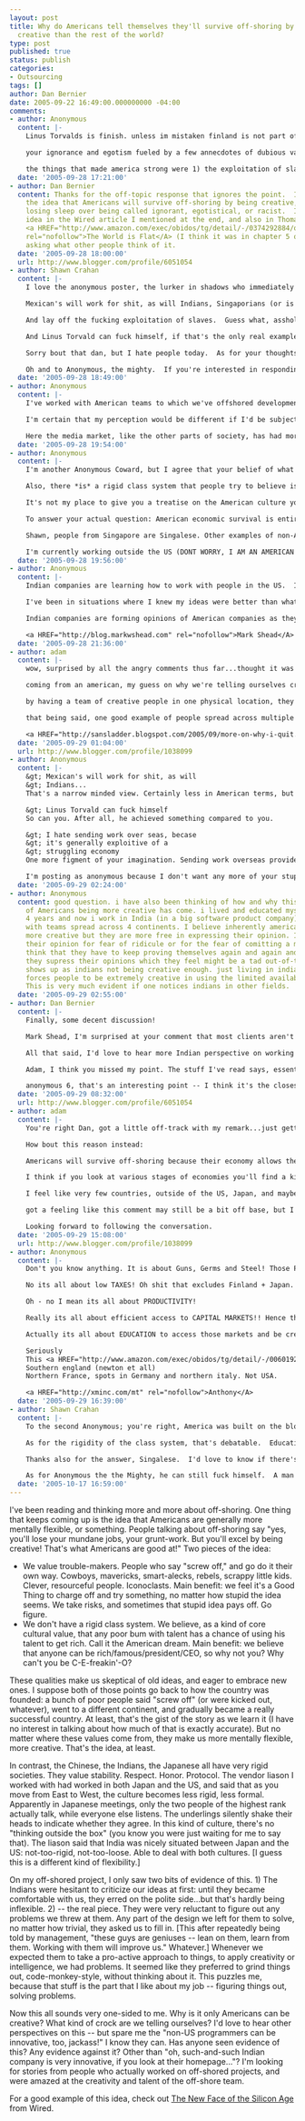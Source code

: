 ```yaml
---
layout: post
title: Why do Americans tell themselves they'll survive off-shoring by being more
  creative than the rest of the world?
type: post
published: true
status: publish
categories:
- Outsourcing
tags: []
author: Dan Bernier
date: 2005-09-22 16:49:00.000000000 -04:00
comments:
- author: Anonymous
  content: |-
    Linus Torvalds is finish. unless im mistaken finland is not part of the USA.

    your ignorance and egotism fueled by a few annecdotes of dubious validity clearly shows the thinly veiled racism underneath. you do realize that the canadians and mexicans are also western countries without "regimented class systems" and will happily work for less than the average american right?

    the things that made america strong were 1) the exploitation of slaves 2) military industrial capital 3) the low price of oil. its not that americans are mentally "more rebelious and adaptable" (paraphrasing), its that they are riding a wave that crested a long time ago.
  date: '2005-09-28 17:21:00'
- author: Dan Bernier
  content: Thanks for the off-topic response that ignores the point.  I'm <I>questioning</I>
    the idea that Americans will survive off-shoring by being creative, so I'm not
    losing sleep over being called ignorant, egotistical, or racist.  I found the
    idea in the Wired article I mentioned at the end, and also in Thomas L. Friedman's
    <a HREF="http://www.amazon.com/exec/obidos/tg/detail/-/0374292884/qid=1127944329/sr=8-1/ref=pd_bbs_1/103-4978318-0407869?v=glance&amp;s=books&amp;n=507846"
    rel="nofollow">The World is Flat</A> (I think it was in chapter 5 or 6).  I'm
    asking what other people think of it.
  date: '2005-09-28 18:00:00'
  url: http://www.blogger.com/profile/6051054
- author: Shawn Crahan
  content: |-
    I love the anonymous poster, the lurker in shadows who immediately rushes masked to defend the weak against the monsters of tyranny.

    Mexican's will work for shit, as will Indians, Singaporians (or is that Sinapori, or Singaporish, well whatever the poor bastards from Singapore are called) because their economy is poor and shit is still bettern than nothing.  Canadians, do not work for less than the average american though, especially when you include the joys of a moderate socialism

    And lay off the fucking exploitation of slaves.  Guess what, asshole, Africans sold us those slaves. Their own black  brothers would send raiding parties to hunt down villages that were weaker, for the precious wealth it would give them.

    And Linus Torvald can fuck himself, if that's the only real example you can come up with.

    Sorry bout that dan, but I hate people today.  As for your thoughts on offshoring, I might have mentioned before that I hate sending work over seas, becase it's generally exploitive of a struggling economy, and the workers in developed countries who lose jobs do to that tend to be middle class americans, who act as consumers but no longer have the available funds to purchase the items needed to keep the economy circulating.  So we end up with more service jobs and other shit work, and while I'm sure I've met some creative people in those jobs, I can't say that those jobs fostered that creativity.

    Oh and to Anonymous, the mighty.  If you're interested in responding, you can hit me at sc2556@columbia.edu. I'd love to hear something a little more insightful than the stupid liberal shit you've regurgitated. Hell, it's people like you that prove that you don't have to be a republican to be an asshole.
  date: '2005-09-28 18:49:00'
- author: Anonymous
  content: |-
    I've worked with American teams to which we've offshored development from Europe, and I can't really cite an example of Americans being noticeably creative, above the norm.

    I'm certain that my perception would be different if I'd be subjected daily to the crude jingoistic propaganda of American news shows and to a lesser extent, other news media which accepts the same basic premises but constrains itself somewhat.

    Here the media market, like the other parts of society, has had more time to mature and the people have some appreciation of the subtlety of some political differences.
  date: '2005-09-28 19:54:00'
- author: Anonymous
  content: |-
    I'm another Anonymous Coward, but I agree that your belief of what made the US was a buck-the-trend ideal is entirely wrong. It was the slaughter and enslavement of millions. This goes back to the original slaves and the slaughter of aboriginal americans, up to the present day lack of employee rights or universal health care while the CIA and military operations around the globe to keep certain nations in check.

    Also, there *is* a rigid class system that people try to believe isn't there. Social mobility is heavily limited and class warfare is rife. Evidence of this is seen through the media and their preoccupation with blue collar crime (violent crimes). Ignoring the much more prevalent white collar crimes (embezzlements, fruad).

    It's not my place to give you a treatise on the American culture you seem to be ignoring. Crack open a history book once in a while. Read the pink pages.

    To answer your actual question: American economic survival is entirely orthogonal to offshoring of jobs. It's a distraction just like the Japanese scare stories in the 80s were a distraction. The real things you should be paying attention to are the vast amount of debt China owns, the impending Iranian petroleum exchange which will not be trading in dollars, the impending  Russian move to peg the ruble to the Euro, the effects of the recent Chinese Yuan reevaluation, and pathetic response of the federal government. Who in the US even cares that FEMA was given something like 10.5 billion USD with barely a string attached which will obviously go to the creative entrepeneurial businesses involves in construction services (the same ones profiting in Iraq).

    Shawn, people from Singapore are Singalese. Other examples of non-American creativity include Skype, iPods, and almost the entire entertainment lighting industry.

    I'm currently working outside the US (DONT WORRY, I AM AN AMERICAN SO DONT THROW MY OPINION AWAY JUST YET!!!) and when I work with Americans their designs sure are creative. Not the creative I would like to see... the creative that makes my eyes bleed.
  date: '2005-09-28 19:56:00'
- author: Anonymous
  content: |-
    Indian companies are learning how to work with people in the US.  I think some of them have found that things work much better when the "client" specifies everything down to the last detail.

    I've been in situations where I knew my ideas were better than what the client would come up with.  However because I had worked with the client previously, I knew better than to use my ideas.  It made for a much better work environment to let the client specify everything in detail because they were more interested in getting what they asked for than getting what they needed.

    Indian companies are forming opinions of American companies as they work together.  It wouldn't surprise me if workers in India are trained to ask for full specifications and to not create anything on their own.

    <a HREF="http://blog.markwshead.com" rel="nofollow">Mark Shead</A>
  date: '2005-09-28 21:36:00'
- author: adam
  content: |-
    wow, surprised by all the angry comments thus far...thought it was a fair enough question :-/

    coming from an american, my guess on why we're telling ourselves creativity will save us is partly because it's true. Not because we're necessarily more creative (although I do believe our entrepreneurial culture helps), but because it's easier to produce more innovative and value-added work when you don't have to overcome the obstacles that come with outsourcing (from basic communication to decreased flow of ideas).

    by having a team of creative people in one physical location, they are able to be more productive and efficient and I think it will be a while before the majority of outsourced teams can compete with local ones.

    that being said, one good example of people spread across multiple locations who are still productive is <a HREF="http://www.37signals.com" rel="nofollow">37 signals</A>. Those guys seem to pump out ideas quicker than most and I think their small teams model may be the future of business.

    <a HREF="http://sansladder.blogspot.com/2005/09/more-on-why-i-quit.html" rel="nofollow">some more of my thoughts on the future effects of off-shoring</A>.
  date: '2005-09-29 01:04:00'
  url: http://www.blogger.com/profile/1038099
- author: Anonymous
  content: |-
    &gt; Mexican's will work for shit, as will
    &gt; Indians...
    That's a narrow minded view. Certainly less in American terms, but Indian software developers are actually highly paid in Indian terms. And get your punctuation right - it's "Mexicans", not "Mexican's".

    &gt; Linus Torvald can fuck himself
    So can you. After all, he achieved something compared to you.

    &gt; I hate sending work over seas, becase
    &gt; it's generally exploitive of a
    &gt; struggling economy
    One more figment of your imagination. Sending work overseas provides opportunity and so causes the destination economy to grow. As I mentioned before, Indian software developers are well paid in Indian terms. Look at now India and China have grown in the past decade. Bangalore, for instance, is sprouting up big shopping malls. Where do you think shoppers are getting their money from? Yup - partly from offshoring.

    I'm posting as anonymous because I don't want any more of your stupid "logic". (Looks like you're interested in verbal fights.)
  date: '2005-09-29 02:24:00'
- author: Anonymous
  content: good question. i have also been thinking of how and why this perception
    of Americans being more creative has come. i lived and educated myself in US for
    4 years and now i work in India (in a big software product company) and interact
    with teams spread across 4 continents. I believe inherently americans are not
    more creative but they are more free in expressing their opinion. Indians reserve
    their opinion for fear of ridicule or for the fear of comitting a mistake. Indians
    think that they have to keep proving themselves again and again and in this process
    they supress their opinions which they feel might be a tad out-of-the-way. this
    shows up as indians not being creative enough. just living in india amid the competition
    forces people to be extremely creative in using the limited available resources.
    This is very much evident if one notices indians in other fields.
  date: '2005-09-29 02:55:00'
- author: Dan Bernier
  content: |-
    Finally, some decent discussion!

    Mark Shead, I'm surprised at your comment that most clients aren't interested in your ideas. Well, maybe not entirely surprised, but I know that when we engaged The Vendor on my project, we were most explicit about our interest in their creativity, intelligence, and expertise. We made it clear that we'd never done outsourcing before, and that for this project, we were banking on their expertise in certain technologies. When they couldn't follow through, it derailed the project and forced us to compromise elements of the design, it let us down, and it surprised and confused us.

    All that said, I'd love to hear more Indian perspective on working with Americans. I've already talked with the Vendor guys here, and had some interesting conversations.

    Adam, I think you missed my point. The stuff I've read says, essentially, "Americans will have jobs when all the grunt work is off-shored, because they'll be the creative innovators hatching ideas for the grunt-workers to implement." I know the argument that a co-located team is more agile &amp; creative than a team stretched across oceans and time zones (and I agree), but I'm on a different tack here...

    anonymous 6, that's an interesting point -- I think it's the closest to what I've been looking for. Maybe it's why all these authors I've been reading assume Indians aren't as creative.
  date: '2005-09-29 08:32:00'
  url: http://www.blogger.com/profile/6051054
- author: adam
  content: |-
    You're right Dan, got a little off-track with my remark...just getting some current thoughts off my mind I guess :)

    How bout this reason instead:

    Americans will survive off-shoring because their economy allows them to focus on more on creative/disruptive/innovative business ventures - which they can then apply to global competition.

    I think if you look at various stages of economies you'll find a kind of hierarchy of needs - first, you have to match basic customer needs, then you can work on making the process more efficient, finally, there's improving the design/experience of each product/service.

    I feel like very few countries, outside of the US, Japan, and maybe parts of Europe have reached this last stage. Countries like India, China are still focused on getting things done (worrying about following the specs vs. designing them). Therefore, the US can use their expertise in efficiency and design and apply it to whatever economy is reaching the next stages.

    got a feeling like this comment may still be a bit off base, but I think there may be some connection to your original question.

    Looking forward to following the conversation.
  date: '2005-09-29 15:08:00'
  url: http://www.blogger.com/profile/1038099
- author: Anonymous
  content: |-
    Don't you know anything. It is about Guns, Germs and Steel! Those Papua New Guineans are more creative then us.

    No its all about low TAXES! Oh shit that excludes Finland + Japan.

    Oh - no I mean its all about PRODUCTIVITY!

    Really its all about efficient access to CAPITAL MARKETS!! Hence the need for Microfinance.

    Actually its all about EDUCATION to access those markets and be creative.

    Seriously
    This <a HREF="http://www.amazon.com/exec/obidos/tg/detail/-/006019247X/002-8988196-4572828?v=glance" rel="nofollow">this book</A> published a couple of years ago which tried to map the greatest creative place ever. It ended up being 4 places:
    Southern england (newton et all)
    Northern France, spots in Germany and northern italy. Not USA.

    <a HREF="http://xminc.com/mt" rel="nofollow">Anthony</A>
  date: '2005-09-29 16:39:00'
- author: Shawn Crahan
  content: |-
    To the second Anonymous; you're right, America was built on the blood of innocents.  As was every other empire of the past. I'm not saying it's right, but I will be damned if poor Dan is going to be bashed as; ignorant, egotistical, or racist, because some one with an agenda won't read what he wrote before making personal judgement calls. As things are, we have economic exploitation, including moving jobs to undervalued economies (although I can concede that a more honest statement would be that ours is overvalued), which maximizes profit for a select few in the short term.

    As for the rigidity of the class system, that's debatable.  Education is the key. I'm finding that out right now, it can be used to move a person from government assistance to an ivy league education. Mwalimu knew that, but he was a socialist, poor bastard, so we let him bankrupt his poor country trying to fend of Idi Amin. All of your statements concerning the dire economic situation in the US are accurate, although I still believe our Mercantilist policies is going to be responsible for the collapse.

    Thanks also for the answer, Singalese.  I'd love to know if there's a standardization on that or if its just random chance that makes one the prefered. Although on a guess, it seems that colonials end in 'an', orientals end in 'ese', Western Europeans end in 'sh' and Eastern and Southern Europeans are 'ans'.  Just a guess, and I'm sure that I'll be made to account for the exceptions

    As for Anonymous the the Mighty, he can still fuck himself.  A man who feels the need to offer grammatical lessons, yet feels that capitals, is lax with his own apostrophes, and will place quotations around a paraphrase is a maggot at best.  Yes Linus Torvald accomplished something, and I don't doubt the day will come that I can look back on pride with my accomplishments, be they as prosaic as doing well by my family, or as grand as developing a second best operating system who's major claim is that it doesn't crash on the scant applications that it supports.  Unless you want to throw shit to Bill Gates, who has also accomplished a little something in his life.  Although I do admit, Anonymous, there's a lot of poetry out there that bears your name, some of it's even good...
  date: '2005-10-17 16:59:00'
---
```


I've been reading and thinking more and more about off-shoring.  One thing that keeps coming up is the idea that Americans are generally more mentally flexible, or something.  People talking about off-shoring say "yes, you'll lose your mundane jobs, your grunt-work.  But you'll excel by being creative!  That's what Americans are good at!"  Two pieces of the idea:
<ul>
<li>We value trouble-makers.  People who say "screw off," and go do it their own way.  Cowboys, mavericks, smart-alecks, rebels, scrappy little kids. Clever, resourceful people.  Iconoclasts.  Main benefit: we feel it's a Good Thing to charge off and try something, no matter how stupid the idea seems.  We take risks, and sometimes that stupid idea pays off.  Go figure.</li>
<li>We don't have a rigid class system.  We believe, as a kind of core cultural value, that any poor bum with talent has a chance of using his talent to get rich.  Call it the American dream.  Main benefit: we believe that anyone can be rich/famous/president/CEO, so why not you?  Why can't you be C-E-freakin'-O?</li>
</ul>

 These qualities make us skeptical of old ideas, and eager to embrace new ones.  I suppose both of those points go back to how the country was founded:  a bunch of poor people said "screw off" (or were kicked out, whatever), went to a different continent, and gradually became a really successful country.  At least, that's the gist of the story as we learn it (I have no interest in talking about how much of that is exactly accurate).  But no matter where these values come from, they make us more mentally flexible, more creative.  That's the idea, at least.

In contrast, the Chinese, the Indians, the Japanese all have very rigid societies.  They value stability.  Respect.  Honor.  Protocol.  The vendor liason I worked with had worked in both Japan and the US, and said that as you move from East to West, the culture becomes less rigid, less formal.  Apparently in Japanese meetings, only the two people of the highest rank actually talk, while everyone else listens.  The underlings silently shake their heads to indicate whether they agree.  In this kind of culture, there's no "thinking outside the box" (you know you were just waiting for me to say that).  The liason said that India was nicely situated between Japan and the US:  not-too-rigid, not-too-loose.  Able to deal with both cultures.  [I guess this is a different kind of flexibility.]

On my off-shored project, I only saw two bits of evidence of this.  1) The Indians were hesitant to criticize our ideas at first:  until they became comfortable with us, they erred on the polite side...but that's hardly being inflexible.  2) -- the real piece.  They were very reluctant to figure out any problems we threw at them.  Any part of the design we left for them to solve, no matter how trivial, they asked us to fill in.  [This after repeatedly being told by management, "these guys are geniuses -- lean on them, learn from them.  Working with them will improve us."  Whatever.]  Whenever we expected them to take a pro-active approach to things, to apply creativity or intelligence, we had problems.  It seemed like they preferred to grind things out, code-monkey-style, without thinking about it.  This puzzles me, because that stuff is the part that I like about my job -- figuring things out, solving problems.

Now this all sounds very one-sided to me.  Why is it only Americans can be creative?  What kind of crock are we telling ourselves?  I'd love to hear other perspectives on this -- but spare me the "non-US programmers can be innovative, too, jackass!"  I know they can.  Has anyone seen evidence of this?  Any evidence against it?  Other than "oh, such-and-such Indian company is very innovative, if you look at their homepage..."?  I'm looking for stories from people who actually worked on off-shored projects, and were amazed at the creativity and talent of the off-shore team.

For a good example of this idea, check out [The New Face of the Silicon Age](http://www.wired.com/wired/archive/12.02/india.html) from Wired.
